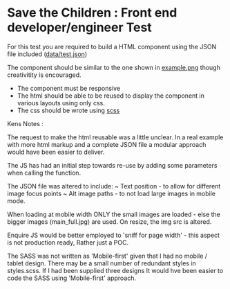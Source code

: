 Save the Children : Front end developer/engineer Test
========================================

For this test you are required to build a HTML component using the JSON file included ([data/test.json](data/test.json))

The component should be similar to the one shown in [example.png](example.png) though creativitity is encouraged.

* The component must be responsive
* The html should be able to be reused to display the component in various layouts using only css.
* The css should be wrote using [scss](http://sass-lang.com/) 

Kens Notes :

The request to make the html reusable was a little unclear.
In a real example with more html markup and a complete JSON file a modular approach would have been easier to deliver.

The JS has had an initial step towards re-use by adding some parameters when calling the function. 

The JSON file was altered to include:
~ Text position - to allow for different image focus points
~ Alt image paths - to not load large images in mobile mode. 

When loading at mobile width ONLY the small images are loaded - else the bigger images (main_full.jpg) are used. 
On resize, the img src is altered.

Enquire JS would be better employed to 'sniff for page width' - this aspect is not production ready, Rather just a POC. 

The SASS was not written as 'Mobile-first' given that I had no mobile / tablet design. There may be a small number of redundant styles in styles.scss.
If I had been supplied three designs It would hve been easier to code the SASS using 'Mobile-first' approach.